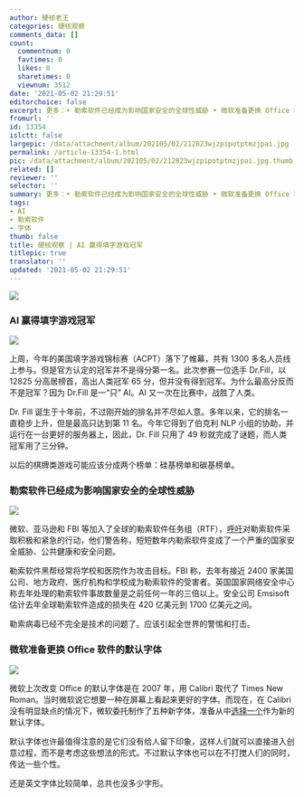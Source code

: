 ```yaml
---
author: 硬核老王
categories: 硬核观察
comments_data: []
count:
  commentnum: 0
  favtimes: 0
  likes: 0
  sharetimes: 0
  viewnum: 3512
date: '2021-05-02 21:29:51'
editorchoice: false
excerpt: 更多：• 勒索软件已经成为影响国家安全的全球性威胁 • 微软准备更换 Office 软件的默认字体
fromurl: ''
id: 13354
islctt: false
largepic: /data/attachment/album/202105/02/212823wjzpipotptmzjpai.jpg
permalink: /article-13354-1.html
pic: /data/attachment/album/202105/02/212823wjzpipotptmzjpai.jpg.thumb.jpg
related: []
reviewer: ''
selector: ''
summary: 更多：• 勒索软件已经成为影响国家安全的全球性威胁 • 微软准备更换 Office 软件的默认字体
tags:
- AI
- 勒索软件
- 字体
thumb: false
title: 硬核观察 | AI 赢得填字游戏冠军
titlepic: true
translator: ''
updated: '2021-05-02 21:29:51'
---
```


![](/data/attachment/album/202105/02/212823wjzpipotptmzjpai.jpg)


### AI 赢得填字游戏冠军


![](/data/attachment/album/202105/02/212836bh0pb30v9ufw0nv9.jpg)


上周，今年的美国填字游戏锦标赛（ACPT）落下了帷幕，共有 1300 多名人员线上参与。但是官方认定的冠军并不是得分第一名。此次参赛一位选手 Dr.Fill，以 12825 分高居榜首，高出人类冠军 65 分，但并没有得到冠军。为什么最高分反而不是冠军？因为 Dr.Fill 是一“只” AI。AI 又一次在比赛中，战胜了人类。


Dr. Fill 诞生于十年前，不过刚开始的排名并不尽如人意。多年以来，它的排名一直稳步上升，但是最高只达到第 11 名。今年它得到了伯克利 NLP 小组的协助，并运行在一台更好的服务器上，因此，Dr. Fill 只用了 49 秒就完成了谜题，而人类冠军用了三分钟。


以后的棋牌类游戏可能应该分成两个榜单：硅基榜单和碳基榜单。


### 勒索软件已经成为影响国家安全的全球性威胁


![](/data/attachment/album/202105/02/212858fn7aa5na3aini7jh.jpg)


微软、亚马逊和 FBI 等加入了全球的勒索软件任务组（RTF），[呼吁](https://www.bbc.com/news/technology-56933733)对勒索软件采取积极和紧急的行动，他们警告称，短短数年内勒索软件变成了一个严重的国家安全威胁、公共健康和安全问题。


勒索软件黑帮经常将学校和医院作为攻击目标。FBI 称，去年有接近 2400 家美国公司、地方政府、医疗机构和学校成为勒索软件的受害者。英国国家网络安全中心称去年处理的勒索软件事故数量是之前任何一年的三倍以上。安全公司 Emsisoft 估计去年全球勒索软件造成的损失在 420 亿美元到 1700 亿美元之间。


勒索病毒已经不完全是技术的问题了。应该引起全世界的警惕和打击。


### 微软准备更换 Office 软件的默认字体


![](/data/attachment/album/202105/02/212931g4hyilbmebyh99ig.jpg)


微软上次改变 Office 的默认字体是在 2007 年，用 Calibri 取代了 Times New Roman。当时微软说它想要一种在屏幕上看起来更好的字体。而现在，在 Calibri 没有明显缺点的情况下，微软委托制作了五种新字体，准备从中[选择一个](https://www.microsoft.com/en-us/microsoft-365/blog/2021/04/28/beyond-calibri-finding-microsofts-next-default-font/)作为新的默认字体。


默认字体也许最值得注意的是它们没有给人留下印象，这样人们就可以直接进入创意过程，而不是考虑这些想法的形式。不过默认字体也可以在不打搅人们的同时，传达一些个性。


还是英文字体比较简单，总共也没多少字形。